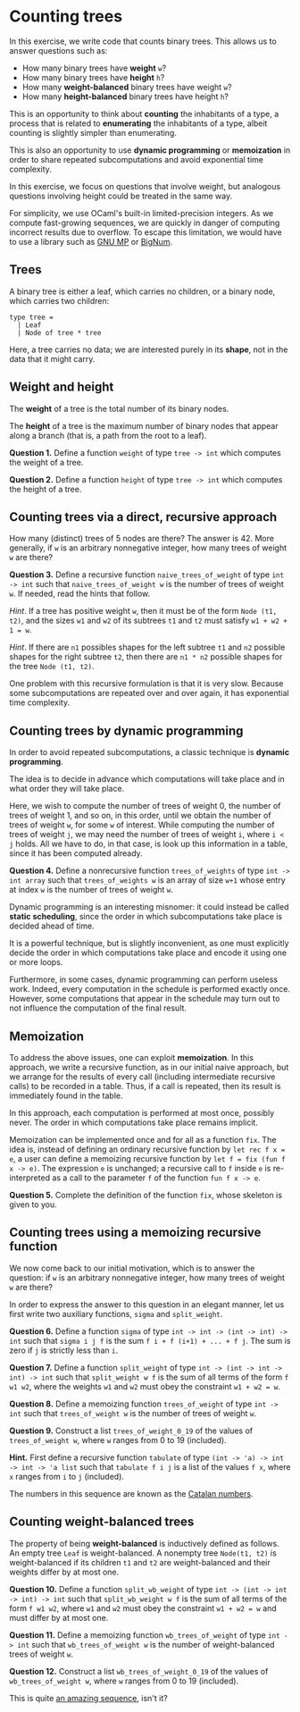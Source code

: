 # Counting trees

In this exercise, we write code that counts binary trees.
This allows us to answer questions such as:

* How many binary trees have **weight** `w`?
* How many binary trees have **height** `h`?
* How many **weight-balanced** binary trees have weight `w`?
* How many **height-balanced** binary trees have height `h`?

This is an opportunity to think about
**counting** the inhabitants of a type,
a process that is related to
**enumerating** the inhabitants of a type,
albeit counting is slightly simpler than enumerating.

This is also an opportunity to use **dynamic programming**
or **memoization** in order to share repeated subcomputations
and avoid exponential time complexity.

In this exercise, we focus on questions that involve weight,
but analogous questions involving height could be treated in
the same way.

For simplicity, we use OCaml's built-in limited-precision integers.
As we compute fast-growing sequences, we are quickly in danger
of computing incorrect results due to overflow.
To escape this limitation, we would have to
use a library such as [GNU MP](https://gmplib.org/) or [BigNum](https://opam.ocaml.org/packages/bignum/).

## Trees

A binary tree is either a leaf,
which carries no children,
or a binary node,
which carries two children:

```
type tree =
  | Leaf
  | Node of tree * tree
```

Here, a tree carries no data; we are interested purely in its **shape**,
not in the data that it might carry.

## Weight and height

The **weight** of a tree is the total number of its binary nodes.

The **height** of a tree is the maximum number of binary nodes
that appear along a branch (that is, a path from the root to a leaf).

**Question 1.** Define a function `weight` of type `tree -> int`
which computes the weight of a tree.

**Question 2.** Define a function `height` of type `tree -> int`
which computes the height of a tree.

## Counting trees via a direct, recursive approach

How many (distinct) trees of 5 nodes are there? The answer is 42.
More generally, if `w` is an arbitrary nonnegative integer,
how many trees of weight `w` are there?

**Question 3.** Define a recursive function `naive_trees_of_weight` of type
`int -> int` such that `naive_trees_of_weight w` is the number of
trees of weight `w`. If needed, read the hints that follow.

*Hint*. If a tree has positive weight `w`, then it must be of the form `Node
(t1, t2)`, and the sizes `w1` and `w2` of its subtrees `t1` and `t2` must
satisfy `w1 + w2 + 1 = w`.

*Hint*. If there are `n1` possibles shapes for the left subtree `t1` and `n2`
possible shapes for the right subtree `t2`, then there are `n1 * n2` possible
shapes for the tree `Node (t1, t2)`.

One problem with this recursive formulation is that it is very slow. Because
some subcomputations are repeated over and over again, it has exponential time
complexity.

## Counting trees by dynamic programming

In order to avoid repeated subcomputations,
a classic technique is **dynamic programming**.

The idea is to decide in advance which computations will take place
and in what order they will take place.

Here, we wish to compute
the number of trees of weight 0,
the number of trees of weight 1,
and so on,
in this order,
until we obtain the number of trees of weight `w`,
for some `w` of interest.
While computing the number of trees of weight `j`,
we may need the number of trees of weight `i`,
where `i < j` holds. All we have to do,
in that case, is look up this information in a table,
since it has been computed already.

**Question 4.** Define a nonrecursive function `trees_of_weights` of type
`int -> int array` such that `trees_of_weights w` is an array of size `w+1`
whose entry at index `w` is the number of trees of weight `w`.

Dynamic programming is an interesting misnomer: it could instead be called
**static scheduling**, since the order in which subcomputations take place is
decided ahead of time.

It is a powerful technique, but is slightly inconvenient, as one must
explicitly decide the order in which computations take place and encode it
using one or more loops.

Furthermore, in some cases, dynamic programming can perform useless work.
Indeed, every computation in the schedule is performed exactly once. However,
some computations that appear in the schedule may turn out to not influence
the computation of the final result.

## Memoization

To address the above issues, one can exploit **memoization**. In this
approach, we write a recursive function, as in our initial naive approach, but
we arrange for the results of every call (including intermediate recursive
calls) to be recorded in a table. Thus, if a call is repeated, then its result
is immediately found in the table.

In this approach, each computation is performed at most once, possibly never.
The order in which computations take place remains implicit.

Memoization can be implemented once and for all as a function `fix`. The idea
is, instead of defining an ordinary recursive function by `let rec f x = e`,
a user can define a memoizing recursive function by `let f = fix (fun f x ->
e)`. The expression `e` is unchanged; a recursive call to `f` inside `e` is
re-interpreted as a call to the parameter `f` of the function `fun f x -> e`.

**Question 5.** Complete the definition of the function `fix`, whose skeleton
is given to you.

## Counting trees using a memoizing recursive function

We now come back to our initial motivation, which is to answer the question:
if `w` is an arbitrary nonnegative integer, how many trees of weight `w` are
there?

In order to express the answer to this question in an elegant manner, let us
first write two auxiliary functions, `sigma` and `split_weight`.

**Question 6.** Define a function `sigma` of type `int -> int -> (int -> int)
  -> int` such that `sigma i j f` is the sum `f i + f (i+1) + ... + f j`. The
sum is zero if `j` is strictly less than `i`.

**Question 7.** Define a function `split_weight` of type `int -> (int -> int
-> int) -> int` such that `split_weight w f` is the sum of all terms of the
form `f w1 w2`, where the weights `w1` and `w2` must obey the constraint `w1 + w2 = w`.

**Question 8.** Define a memoizing function `trees_of_weight` of type
`int -> int` such that `trees_of_weight w` is the number of
trees of weight `w`.

**Question 9.** Construct a list `trees_of_weight_0_19` of the values of
`trees_of_weight w`, where `w` ranges from 0 to 19 (included).

**Hint.** First define a recursive function `tabulate` of type `(int -> 'a) ->
int -> int -> 'a list` such that `tabulate f i j` is a list of the values `f
x`, where `x` ranges from `i` to `j` (included).

The numbers in this sequence are known as the
[Catalan numbers](https://oeis.org/A000108).

## Counting weight-balanced trees

The property of being **weight-balanced** is inductively defined as follows.
An empty tree `Leaf` is weight-balanced.
A nonempty tree `Node(t1, t2)` is weight-balanced if
its children `t1` and `t2` are weight-balanced and
their weights differ by at most one.

**Question 10.** Define a function `split_wb_weight` of type `int -> (int ->
int -> int) -> int` such that `split_wb_weight w f` is the sum of all terms of
the form `f w1 w2`, where `w1` and `w2` must obey the constraint `w1 + w2 = w`
and must differ by at most one.

**Question 11.** Define a memoizing function `wb_trees_of_weight` of type `int
-> int` such that `wb_trees_of_weight w` is the number of weight-balanced
trees of weight `w`.

**Question 12.** Construct a list `wb_trees_of_weight_0_19` of the values of
`wb_trees_of_weight w`, where `w` ranges from 0 to 19 (included).

This is quite [an amazing sequence](https://oeis.org/A110316), isn't it?
